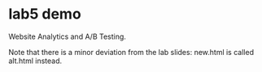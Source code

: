 lab5 demo
=========

Website Analytics and A/B Testing.

Note that there is a minor deviation from the lab slides: new.html is called alt.html instead.
